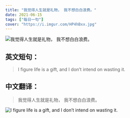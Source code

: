```yaml
---
title: "我觉得人生就是礼物， 我不想白白浪费。"
date: 2021-06-15
tags: ["每日一句"]
cover: "https://i.imgur.com/HP4hBxx.jpg"
---
```


![我觉得人生就是礼物， 我不想白白浪费。](https://i.imgur.com/GpvJThx.jpg)

## 英文短句：
> I figure life is a gift, and I don’t intend on wasting it.

<!--more-->

## 中文翻译：
> 我觉得人生就是礼物， 我不想白白浪费。

![I figure life is a gift, and I don’t intend on wasting it.](https://i.imgur.com/OrlCWmy.jpg)

